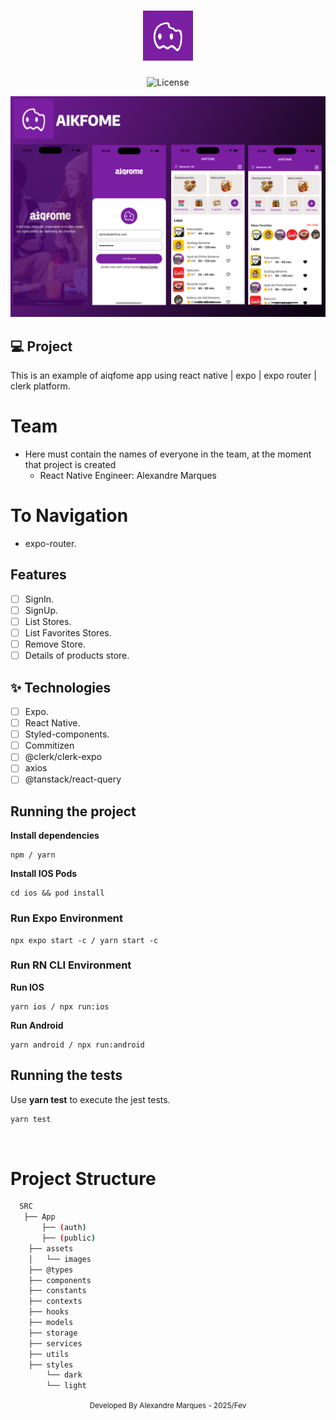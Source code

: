 <h1 align="center">
  <img alt="" height="80" title="" src=".github/icLogo.png" />
</h1>

<p align="center">
  <img alt="License" src="https://img.shields.io/static/v1?label=license&message=MIT&color=E51C44&labelColor=0A1033">
</p>

![cover](.github/cover.png?style=flat)

## 💻 Project

This is an example of aiqfome app using react native | expo | expo router | clerk platform.

# Team

- Here must contain the names of everyone in the team, at the moment that
  project is created
  - React Native Engineer: Alexandre Marques

# To Navigation

- expo-router.

## Features

- [ ] SignIn.
- [ ] SignUp.
- [ ] List Stores.
- [ ] List Favorites Stores.
- [ ] Remove Store.
- [ ] Details of products store.

## ✨ Technologies

- [ ] Expo.
- [ ] React Native.
- [ ] Styled-components.
- [ ] Commitizen
- [ ] @clerk/clerk-expo
- [ ] axios
- [ ] @tanstack/react-query

## Running the project

**Install dependencies**

```
npm / yarn
```

**Install IOS Pods**

```
cd ios && pod install
```

### Run Expo Environment

```
npx expo start -c / yarn start -c
```

### Run RN CLI Environment

**Run IOS**

```
yarn ios / npx run:ios
```

**Run Android**

```
yarn android / npx run:android
```

## Running the tests

Use **yarn test** to execute the jest tests.

```cl
yarn test
```

<br />

# Project Structure

```bash
  SRC
   ├── App
       ├── (auth)
       ├── (public)
    ├── assets
    │   └── images
    ├── @types
    ├── components
    ├── constants
    ├── contexts
    ├── hooks
    ├── models
    ├── storage
    ├── services
    ├── utils
    ├── styles
        └── dark
        └── light
```

<div align="center">
  <small>Developed By Alexandre Marques - 2025/Fev</small>
</div>
